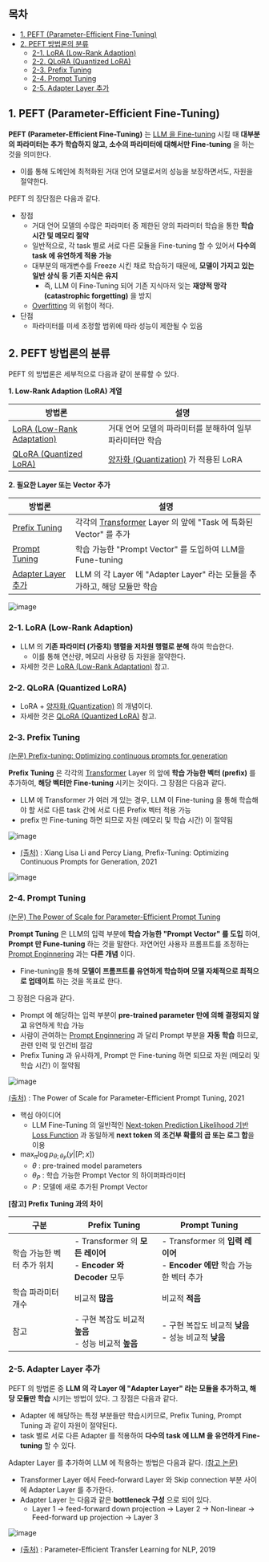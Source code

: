 ## 목차

* [1. PEFT (Parameter-Efficient Fine-Tuning)](#1-peft-parameter-efficient-fine-tuning)
* [2. PEFT 방법론의 분류](#2-peft-방법론의-분류)
  * [2-1. LoRA (Low-Rank Adaption)](#2-1-lora-low-rank-adaption)
  * [2-2. QLoRA (Quantized LoRA)](#2-2-qlora-quantized-lora)
  * [2-3. Prefix Tuning](#2-3-prefix-tuning)
  * [2-4. Prompt Tuning](#2-4-prompt-tuning)
  * [2-5. Adapter Layer 추가](#2-5-adapter-layer-추가)

## 1. PEFT (Parameter-Efficient Fine-Tuning)

**PEFT (Parameter-Efficient Fine-Tuning)** 는 [LLM 을 Fine-tuning](LLM_기초_Fine_Tuning.md) 시킬 때 **대부분의 파라미터는 추가 학습하지 않고, 소수의 파라미터에 대해서만 Fine-tuning** 을 하는 것을 의미한다.

* 이를 통해 도메인에 최적화된 거대 언어 모델로서의 성능을 보장하면서도, 자원을 절약한다.

PEFT 의 장단점은 다음과 같다.

* 장점
  * 거대 언어 모델의 수많은 파라미터 중 제한된 양의 파라미터 학습을 통한 **학습 시간 및 메모리 절약** 
  * 일반적으로, 각 task 별로 서로 다른 모듈을 Fine-tuning 할 수 있어서 **다수의 task 에 유연하게 적용 가능**
  * 대부분의 매개변수를 Freeze 시킨 채로 학습하기 때문에, **모델이 가지고 있는 일반 상식 등 기존 지식은 유지**
    * 즉, LLM 이 Fine-Tuning 되어 기존 지식마저 잊는 **재앙적 망각 (catastrophic forgetting)** 을 방지
  * [Overfitting](../Deep%20Learning%20Basics/딥러닝_기초_Overfitting_Dropout.md#2-딥러닝에서의-오버피팅-overfitting) 의 위험이 적다.
* 단점
  * 파라미터를 미세 조정할 범위에 따라 성능이 제한될 수 있음

## 2. PEFT 방법론의 분류

PEFT 의 방법론은 세부적으로 다음과 같이 분류할 수 있다.

**1. Low-Rank Adaption (LoRA) 계열**

| 방법론                                                                                       | 설명                                                      |
|-------------------------------------------------------------------------------------------|---------------------------------------------------------|
| [LoRA (Low-Rank Adaptation)](LLM_기초_Fine_Tuning_LoRA_QLoRA.md#2-lora-low-rank-adaptation) | 거대 언어 모델의 파라미터를 분해하여 일부 파라미터만 학습                        |
| [QLoRA (Quantized LoRA)](LLM_기초_Fine_Tuning_LoRA_QLoRA.md#3-qlora-quantized-lora)         | [양자화 (Quantization)](LLM_기초_Quantization.md) 가 적용된 LoRA |

**2. 필요한 Layer 또는 Vector 추가**

| 방법론                                       | 설명                                                                                                                |
|-------------------------------------------|-------------------------------------------------------------------------------------------------------------------|
| [Prefix Tuning](#2-3-prefix-tuning)       | 각각의 [Transformer](../../Natural%20Language%20Processing/Basics_트랜스포머%20모델.md) Layer 의 앞에 "Task 에 특화된 Vector" 를 추가 |
| [Prompt Tuning](#2-4-prompt-tuning)       | 학습 가능한 "Prompt Vector" 를 도입하여 LLM을 Fune-tuning                                                                    |
| [Adapter Layer 추가](#2-5-adapter-layer-추가) | LLM 의 각 Layer 에 "Adapter Layer" 라는 모듈을 추가하고, 해당 모듈만 학습                                                            |

![image](images/Fine_Tuning_PEFT_1.PNG)

### 2-1. LoRA (Low-Rank Adaption)

* LLM 의 **기존 파라미터 (가중치) 행렬을 저차원 행렬로 분해** 하여 학습한다.
  * 이를 통해 연산량, 메모리 사용량 등 자원을 절약한다.
* 자세한 것은 [LoRA (Low-Rank Adaptation)](LLM_기초_Fine_Tuning_LoRA_QLoRA.md#2-lora-low-rank-adaptation) 참고.

### 2-2. QLoRA (Quantized LoRA)

* LoRA + [양자화 (Quantization)](LLM_기초_Quantization.md) 의 개념이다.
* 자세한 것은 [QLoRA (Quantized LoRA)](LLM_기초_Fine_Tuning_LoRA_QLoRA.md#3-qlora-quantized-lora) 참고.

### 2-3. Prefix Tuning

[(논문) Prefix-tuning: Optimizing continuous prompts for generation](https://arxiv.org/pdf/2101.00190)

**Prefix Tuning** 은 각각의 [Transformer](../../Natural%20Language%20Processing/Basics_트랜스포머%20모델.md) Layer 의 앞에 **학습 가능한 벡터 (prefix)** 를 추가하여, **해당 벡터만 Fine-tuning** 시키는 것이다. 그 장점은 다음과 같다.

* LLM 에 Transformer 가 여러 개 있는 경우, LLM 이 Fine-tuning 을 통해 학습해야 할 서로 다른 task 간에 서로 다른 Prefix 벡터 적용 가능 
* prefix 만 Fine-tuning 하면 되므로 자원 (메모리 및 학습 시간) 이 절약됨

![image](images/Fine_Tuning_PEFT_2.PNG)

* [(출처)](https://arxiv.org/pdf/2101.00190) : Xiang Lisa Li and Percy Liang, Prefix-Tuning: Optimizing Continuous Prompts for Generation, 2021

![image](images/Fine_Tuning_PEFT_3.PNG)

### 2-4. Prompt Tuning

[(논문) The Power of Scale for Parameter-Efficient Prompt Tuning](https://arxiv.org/pdf/2104.08691)

**Prompt Tuning** 은 LLM의 입력 부분에 **학습 가능한 "Prompt Vector" 를 도입** 하여, **Prompt 만 Fune-tuning** 하는 것을 말한다. 자연어인 사용자 프롬프트를 조정하는 [Prompt Enginnering](LLM_기초_Prompt_Engineering.md) 과는 **다른 개념** 이다.

* Fine-tuning을 통해 **모델이 프롬프트를 유연하게 학습하며 모델 자체적으로 최적으로 업데이트** 하는 것을 목표로 한다.

그 장점은 다음과 같다.

* Prompt 에 해당하는 입력 부분이 **pre-trained parameter 만에 의해 결정되지 않고** 유연하게 학습 가능 
* 사람이 관여하는 [Prompt Enginnering](LLM_기초_Prompt_Engineering.md) 과 달리 Prompt 부분을 **자동 학습** 하므로, 관련 인력 및 인건비 절감
* Prefix Tuning 과 유사하게, Prompt 만 Fine-tuning 하면 되므로 자원 (메모리 및 학습 시간) 이 절약됨

![image](images/Fine_Tuning_PEFT_4.PNG)

[(출처)](https://arxiv.org/pdf/2104.08691) : The Power of Scale for Parameter-Efficient Prompt Tuning, 2021

* 핵심 아이디어
  * LLM Fine-Tuning 의 일반적인 [Next-token Prediction Likelihood 기반 Loss Function](LLM_기초_Fine_Tuning.md#5-llm-fine-tuning-의-loss-function) 과 동일하게 **next token 의 조건부 확률의 곱 또는 로그 합**을 이용
* $\max_\pi \log p_{\theta;\theta_P} (y|[P;x])$
  * $\theta$ : pre-trained model parameters
  * $\theta_P$ : 학습 가능한 Prompt Vector 의 하이퍼파라미터
  * $P$ : 모델에 새로 추가된 Prompt Vector

**[참고] Prefix Tuning 과의 차이**

| 구분              | Prefix Tuning                                            | Prompt Tuning                                               |
|-----------------|----------------------------------------------------------|-------------------------------------------------------------|
| 학습 가능한 벡터 추가 위치 | - Transformer 의 **모든 레이어**<br>- **Encoder 와 Decoder** 모두 | - Transformer 의 **입력 레이어**<br>- **Encoder 에만** 학습 가능한 벡터 추가 |
| 학습 파라미터 개수      | 비교적 **많음**                                               | 비교적 **적음**                                                  |
| 참고              | - 구현 복잡도 비교적 **높음**<br>- 성능 비교적 **높음**                   | - 구현 복잡도 비교적 **낮음**<br>- 성능 비교적 **낮음**                      |

### 2-5. Adapter Layer 추가

PEFT 의 방법론 중 **LLM 의 각 Layer 에 "Adapter Layer" 라는 모듈을 추가하고, 해당 모듈만 학습** 시키는 방법이 있다. 그 장점은 다음과 같다.

* Adapter 에 해당하는 특정 부분들만 학습시키므로, Prefix Tuning, Prompt Tuning 과 같이 자원이 절약된다.
* task 별로 서로 다른 Adapter 를 적용하여 **다수의 task 에 LLM 을 유연하게 Fine-tuning** 할 수 있다.

Adapter Layer 를 추가하여 LLM 에 적용하는 방법은 다음과 같다. [(참고 논문)](https://arxiv.org/pdf/1902.00751)

* Transformer Layer 에서 Feed-forward Layer 와 Skip connection 부분 사이에 Adapter Layer 를 추가한다.
* Adapter Layer 는 다음과 같은 **bottleneck 구성** 으로 되어 있다.
  * Layer 1 → feed-forward down projection → Layer 2 → Non-linear → Feed-forward up projection → Layer 3

![image](images/Fine_Tuning_PEFT_5.PNG)

* [(출처)](https://arxiv.org/pdf/1902.00751) : Parameter-Efficient Transfer Learning for NLP, 2019

